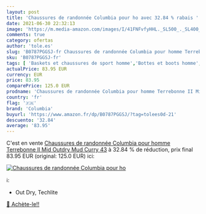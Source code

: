 ```yaml
---
layout: post
title: 'Chaussures de randonnée Columbia pour ho avec 32.84 % rabais '
date: 2021-06-30 22:32:13
image: 'https://m.media-amazon.com/images/I/41FNFvfyHHL._SL500_._SL400_.jpg'
comments: true
category: ofertas
author: 'tole.es'
slug: 'B0787PGGSJ-fr Chaussures de randonnée Columbia pour homme Terrebonne II...'
sku: 'B0787PGGSJ-fr'
tags: [ 'Baskets et chaussures de sport homme','Bottes et boots homme','Boutiques','Chaussures','Chaussures de multisports outdoor homme','Chaussures de sport homme','Chaussures et Sacs','Chaussures homme','Custom Stores','columbia', ]
actualPrice: 83.95 EUR
currency: EUR
price: 83.95
comparePrice: 125.0 EUR
prodname: 'Chaussures de randonnée Columbia pour homme Terrebonne II Mid Outdry  Mud  Curry  43'
country: 'fr'
flag: '🇫🇷'
brand: 'Columbia'
buyurl: 'https://www.amazon.fr/dp/B0787PGGSJ/?tag=tolees0d-21'
descuento: '32.84'
average: '83.95'
---
```


C'est en vente [Chaussures de randonnée Columbia pour homme Terrebonne II Mid Outdry  Mud  Curry  43](https://www.amazon.fr/dp/B0787PGGSJ/?tag=tolees0d-21)  à  32.84 % de réduction, prix final  83.95 EUR (original: 125.0 EUR) ici:

[![Chaussures de randonnée Columbia pour ho](https://m.media-amazon.com/images/I/41FNFvfyHHL._SL500_._SL400_.jpg)](https://www.amazon.fr/dp/B0787PGGSJ/?tag=tolees0d-21)

ℹ️:

- Out Dry, Techlite

[🛒 Achète-le!!](https://www.amazon.fr/dp/B0787PGGSJ/?tag=tolees0d-21)
